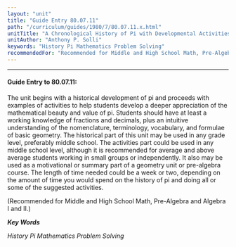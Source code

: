 ```yaml
---
layout: "unit"
title: "Guide Entry 80.07.11"
path: "/curriculum/guides/1980/7/80.07.11.x.html"
unitTitle: "A Chronological History of Pi with Developmental Activities in Problem Solving"
unitAuthor: "Anthony P. Solli"
keywords: "History Pi Mathematics Problem Solving"
recommendedFor: "Recommended for Middle and High School Math, Pre-Algebra and Algebra I and II."
---
```

<body>
<hr/>
 <h4>
  Guide Entry to 80.07.11:
 </h4>
 The unit begins with a historical development of pi and proceeds with examples of activities to help students develop a deeper appreciation of the mathematical beauty and value of pi.  Students should have at least a working knowledge of fractions and decimals, plus an intuitive understanding of the nomenclature, terminology, vocabulary, and formulae of basic geometry.  The historical part of this unit may be used in any grade level, preferably middle school.  The activities part could be used in any middle school level, although it is recommended for average and above average students working in small groups or independently.  It also may be used as a motivational or summary part of a geometry unit or pre-algebra course.  The length of time needed could be a week or two, depending on the amount of time you would spend on the history of pi and doing all or some of the suggested activities.
 <p>
  (Recommended for Middle and High School Math, Pre-Algebra and Algebra I and II.)
 </p>
<p>
  <b>
   <i>
    Key Words
   </i>
  </b>
  <br/>
 </p>
 <p>
  <i>
   History Pi Mathematics Problem Solving
  </i>
 </p>

</body>